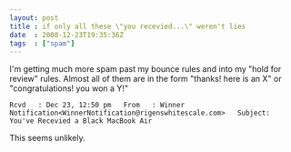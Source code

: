 ```yaml
---
layout: post
title : if only all these \"you recevied...\" weren't lies
date  : 2008-12-23T19:35:36Z
tags  : ["spam"]
---
```

I'm getting much more spam past my bounce rules and into my "hold for review" rules.  Almost all of them are in the form "thanks! here is an X" or "congratulations! you won a Y!"

    Rcvd   : Dec 23, 12:50 pm   From   : Winner Notification<WinnerNotification@rigenswhitescale.com>   Subject: You've Recevied a Black MacBook Air

This seems unlikely. 
